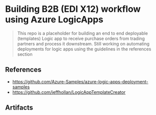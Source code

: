 # Building B2B (EDI X12) workflow using Azure LogicApps

>This repo is a placeholder for building an end to end deployable (templates) Logic app to receive purchase orders from trading partners and process it downstream. Still working on automating deployments for logic apps using the guidelines in the references section

## References
- https://github.com/Azure-Samples/azure-logic-apps-deployment-samples
- https://github.com/jeffhollan/LogicAppTemplateCreator

## Artifacts
